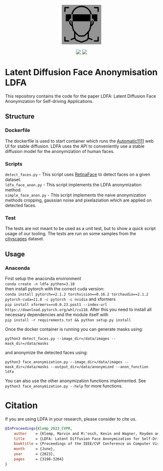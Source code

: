 <p align="center">
    <img src="https://raw.githubusercontent.com/KIT-MRT/latent_diffusion_face_anonymization/pages/docs/static/images/favicon.svg?sanitize=true"
        height="130">
</p>

<p align="center">
    <a href="https://kit-mrt.github.io/latent_diffusion_face_anonymization/"> <img src="https://img.shields.io/badge/Project%20page-green?style=flat"/></a>
    <a href="https://openaccess.thecvf.com/content/CVPR2023W/E2EAD/papers/Klemp_LDFA_Latent_Diffusion_Face_Anonymization_for_Self-Driving_Applications_CVPRW_2023_paper.pdf"> <img src="https://img.shields.io/badge/Paper-CVPRW23-1c75b8?style=flat"/></a>
</p>






# Latent Diffusion Face Anonymisation LDFA
This repository contains the code for the paper LDFA: Latent Diffusion Face Anonymization for Self-driving Applications.

## Structure
### Dockerfile
The dockerfile is used to start container which runs the [Automatic1111](https://github.com/AUTOMATIC1111/stable-diffusion-webui) web UI for stable diffusion. LDFA uses the API to conveniently use a stable diffusion model for the anonymization of human faces.

### Scripts
`detect_faces.py` - This script uses [RetinaFace](https://github.com/serengil/retinaface) to detect faces on a given dataset.  
`ldfa_face_anon.py` - This script implements the LDFA anonymization method.  
`simple_face_anon.py` - This script implements the naive anonymization methods cropping, gaussian noise and pixelaziation which are applied on detected faces. 

### Test
The tests are not meant to be used as a unit test, but to show a quick script usage of our tooling. The tests are run on some samples from the [cityscapes](https://www.cityscapes-dataset.com/) dataset.
## Usage
### Anaconda
First setup the anaconda environment  
`conda create -n ldfa python=3.10`  
then install pytorch with the correct cuda version:  
`conda install pytorch==2.1.2 torchvision==0.16.2 torchaudio==2.1.2 pytorch-cuda=11.8 -c pytorch -c nvidia` and xformers  
`pip install xformers==v0.0.23.post1 --index-url https://download.pytorch.org/whl/cu118`.
After this you need to install all necessary dependencies and the module itself with  
`pip install -r requirements.txt && python setup.py install`

Once the docker container is running you can generate masks using:
```shell
python3 detect_faces.py --image_dir=/data/images --mask_dir=/data/masks
```

and anonymize the detected faces using:

```shell
python3 face_anonymization.py --image_dir=/data/images --mask_dir=/data/masks --output_dir=/data/anonymized --anon_function ldfa
```

You can also use the other anonymization functions implemented. See `python3 face_anonymization.py --help` for more functions.

# Citation

If you are using LDFA in your research, please consider to cite us.

```bibtex
@InProceedings{Klemp_2023_CVPR,
    author    = {Klemp, Marvin and R\"osch, Kevin and Wagner, Royden and Quehl, Jannik and Lauer, Martin},
    title     = {LDFA: Latent Diffusion Face Anonymization for Self-Driving Applications},
    booktitle = {Proceedings of the IEEE/CVF Conference on Computer Vision and Pattern Recognition (CVPR) Workshops},
    month     = {June},
    year      = {2023},
    pages     = {3198-3204}
}
```
